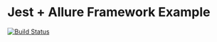 # Jest + Allure Framework Example

[![Build Status](https://travis-ci.org/guilhermedelemos/example-jest-alure.svg?branch=master)](https://travis-ci.org/guilhermedelemos/example-jest-alure)

